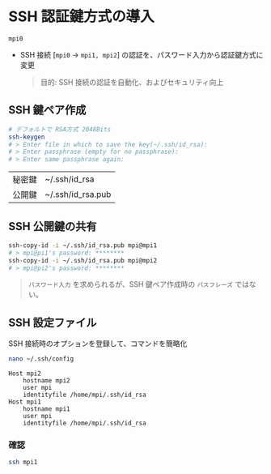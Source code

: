 # SSH 認証鍵方式の導入
`mpi0`

* SSH 接続 [`mpi0` -> `mpi1, mpi2`] の認証を、パスワード入力から認証鍵方式に変更
  > 目的: SSH 接続の認証を自動化、およびセキュリティ向上

## SSH 鍵ペア作成

~~~sh
# デフォルトで RSA方式 2048Bits
ssh-keygen
# > Enter file in which to save the key(~/.ssh/id_rsa): 
# > Enter passphrase (empty for no passphrase):
# > Enter same passphrase again:
~~~
|||
|---|---|
|秘密鍵|~/.ssh/id_rsa|
|公開鍵|~/.ssh/id_rsa.pub|

## SSH 公開鍵の共有

~~~sh
ssh-copy-id -i ~/.ssh/id_rsa.pub mpi@mpi1
# > mpi@pi1's password: ********
ssh-copy-id -i ~/.ssh/id_rsa.pub mpi@mpi2
# > mpi@pi2's password: ********
~~~
> `パスワード入力` を求められるが、SSH 鍵ペア作成時の `パスフレーズ` ではない。

## SSH 設定ファイル

SSH 接続時のオプションを登録して、コマンドを簡略化
~~~sh
nano ~/.ssh/config
~~~
~~~text
Host mpi2
    hostname mpi2
    user mpi
    identityfile /home/mpi/.ssh/id_rsa
Host mpi1
    hostname mpi1
    user mpi
    identityfile /home/mpi/.ssh/id_rsa
~~~
### 確認
~~~sh
ssh mpi1
~~~
